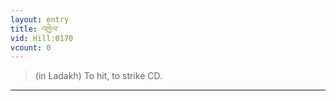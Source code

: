```yaml
---
layout: entry
title: འཁྱེལ་
vid: Hill:0170
vcount: 0
---
```

> (in Ladakh) To hit, to strike CD\.


---

